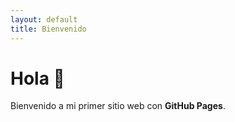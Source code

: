 ```yaml
---
layout: default
title: Bienvenido
---
```


# Hola 👋
Bienvenido a mi primer sitio web con **GitHub Pages**.  

